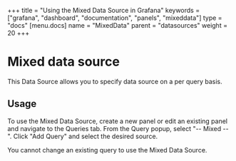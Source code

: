 +++
title = "Using the Mixed Data Source in Grafana"
keywords = ["grafana", "dashboard", "documentation", "panels", "mixeddata"]
type = "docs"
[menu.docs]
name = "MixedData"
parent = "datasources"
weight = 20
+++

# Mixed data source

This Data Source allows you to specify data source on a per query basis.

## Usage

To use the Mixed Data Source, create a new panel or edit an existing panel and navigate to the Queries tab. From the Query popup, select "-- Mixed --". Click "Add Query" and select the desired source.

You cannot change an existing query to use the Mixed Data Source.
